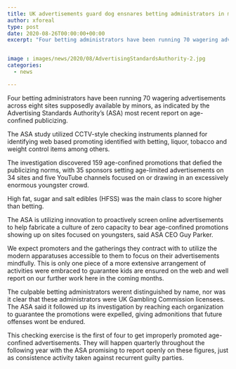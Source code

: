 ```yaml
---
title: UK advertisements guard dog ensnares betting administrators in most recent report
author: xforeal 
type: post
date: 2020-08-26T00:00:00+00:00
excerpt: "Four betting administrators have been running 70 wagering advertisements across eight sites supposedly available by minors, as indicated by the Advertising Standards Authority's (ASA) most recent report on age-confined advertising "


image : images/news/2020/08/AdvertisingStandardsAuthority-2.jpg
categories:
  - news

---
```

Four betting administrators have been running 70 wagering advertisements across eight sites supposedly available by minors, as indicated by the Advertising Standards Authority&#8217;s (ASA) most recent report on age-confined publicizing. 

The ASA study utilized CCTV-style checking instruments planned for identifying web based promoting identified with betting, liquor, tobacco and weight control items among others. 

The investigation discovered 159 age-confined promotions that defied the publicizing norms, with 35 sponsors setting age-limited advertisements on 34 sites and five YouTube channels focused on or drawing in an excessively enormous youngster crowd. 

High fat, sugar and salt edibles (HFSS) was the main class to score higher than betting. 

The ASA is utilizing innovation to proactively screen online advertisements to help fabricate a culture of zero capacity to bear age-confined promotions showing up on sites focused on youngsters, said ASA CEO Guy Parker. 

We expect promoters and the gatherings they contract with to utilize the modern apparatuses accessible to them to focus on their advertisements mindfully. This is only one piece of a more extensive arrangement of activities were embraced to guarantee kids are ensured on the web and well report on our further work here in the coming months. 

The culpable betting administrators werent distinguished by name, nor was it clear that these administrators were UK Gambling Commission licensees. The ASA said it followed up its investigation by reaching each organization to guarantee the promotions were expelled, giving admonitions that future offenses wont be endured. 

This checking exercise is the first of four to get improperly promoted age-confined advertisements. They will happen quarterly throughout the following year with the ASA promising to report openly on these figures, just as consistence activity taken against recurrent guilty parties.